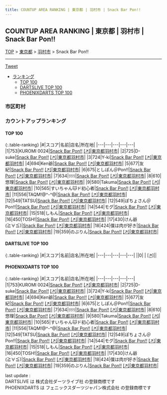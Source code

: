 ```yaml
---
title: COUNTUP AREA RANKING | 東京都 | 羽村市 | Snack Bar Pon!!
---
```

## COUNTUP AREA RANKING | 東京都 | 羽村市 | Snack Bar Pon!!

[TOP](/darts/rank/) > [東京都](/darts/rank/東京都/) > [羽村市](/darts/rank/東京都/羽村市/) > Snack Bar Pon!!

___

<a href="https://twitter.com/share?ref_src=twsrc%5Etfw" data-text="COUNTUP AREA RANKING | 東京都羽村市Snack Bar Pon!!" class="twitter-share-button" data-hashtags="DARTSLIVE,PHOENIXDARTS,darts,ダーツ" data-show-count="false">Tweet</a>

* [ランキング](#カウントアップランキング)
    * [TOP 100](#top-100)
    * [DARTSLIVE TOP 100](#dartslive-top-100)
    * [PHOENIXDARTS TOP 100](#phoenixdarts-top-100)

### 市区町村

<ul>

</ul>

### カウントアップランキング

#### TOP 100



{:.table-ranking}
|#|スコア|名前|店名|所在地|
|---|---|---|---|---|
|1|753|<span class="rank-name-pd">KUROMI 0024</span>|<a href="/darts/rank/shops/94741.html">Snack Bar Pon!!</a> <a href="https://vs.phoenixdarts.com/jp/shop/shopDetailInfo/s_94741?s_seq=94741">[↗]</a>|<a href="/darts/rank/東京都/羽村市">東京都羽村市</a>|
|2|725|<span class="rank-name-pd">D-suke</span>|<a href="/darts/rank/shops/94741.html">Snack Bar Pon!!</a> <a href="https://vs.phoenixdarts.com/jp/shop/shopDetailInfo/s_94741?s_seq=94741">[↗]</a>|<a href="/darts/rank/東京都/羽村市">東京都羽村市</a>|
|3|724|<span class="rank-name-pd">Y-ki</span>|<a href="/darts/rank/shops/94741.html">Snack Bar Pon!!</a> <a href="https://vs.phoenixdarts.com/jp/shop/shopDetailInfo/s_94741?s_seq=94741">[↗]</a>|<a href="/darts/rank/東京都/羽村市">東京都羽村市</a>|
|4|694|<span class="rank-name-pd">Ken爺</span>|<a href="/darts/rank/shops/94741.html">Snack Bar Pon!!</a> <a href="https://vs.phoenixdarts.com/jp/shop/shopDetailInfo/s_94741?s_seq=94741">[↗]</a>|<a href="/darts/rank/東京都/羽村市">東京都羽村市</a>|
|5|677|<span class="rank-name-pd">友紀</span>|<a href="/darts/rank/shops/94741.html">Snack Bar Pon!!</a> <a href="https://vs.phoenixdarts.com/jp/shop/shopDetailInfo/s_94741?s_seq=94741">[↗]</a>|<a href="/darts/rank/東京都/羽村市">東京都羽村市</a>|
|6|675|<span class="rank-name-pd">としぽん＠Pon!!</span>|<a href="/darts/rank/shops/94741.html">Snack Bar Pon!!</a> <a href="https://vs.phoenixdarts.com/jp/shop/shopDetailInfo/s_94741?s_seq=94741">[↗]</a>|<a href="/darts/rank/東京都/羽村市">東京都羽村市</a>|
|7|634|<span class="rank-name-pd">ﾘﾘﾘ</span>|<a href="/darts/rank/shops/94741.html">Snack Bar Pon!!</a> <a href="https://vs.phoenixdarts.com/jp/shop/shopDetailInfo/s_94741?s_seq=94741">[↗]</a>|<a href="/darts/rank/東京都/羽村市">東京都羽村市</a>|
|8|610|<span class="rank-name-pd">悠理</span>|<a href="/darts/rank/shops/94741.html">Snack Bar Pon!!</a> <a href="https://vs.phoenixdarts.com/jp/shop/shopDetailInfo/s_94741?s_seq=94741">[↗]</a>|<a href="/darts/rank/東京都/羽村市">東京都羽村市</a>|
|9|580|<span class="rank-name-pd">Takuma</span>|<a href="/darts/rank/shops/94741.html">Snack Bar Pon!!</a> <a href="https://vs.phoenixdarts.com/jp/shop/shopDetailInfo/s_94741?s_seq=94741">[↗]</a>|<a href="/darts/rank/東京都/羽村市">東京都羽村市</a>|
|10|565|<span class="rank-name-pd">すいちゃん🐱ド初心者</span>|<a href="/darts/rank/shops/94741.html">Snack Bar Pon!!</a> <a href="https://vs.phoenixdarts.com/jp/shop/shopDetailInfo/s_94741?s_seq=94741">[↗]</a>|<a href="/darts/rank/東京都/羽村市">東京都羽村市</a>|
|11|556|<span class="rank-name-pd">TAQM!@^-^@</span>|<a href="/darts/rank/shops/94741.html">Snack Bar Pon!!</a> <a href="https://vs.phoenixdarts.com/jp/shop/shopDetailInfo/s_94741?s_seq=94741">[↗]</a>|<a href="/darts/rank/東京都/羽村市">東京都羽村市</a>|
|12|549|<span class="rank-name-pd">TATSU</span>|<a href="/darts/rank/shops/94741.html">Snack Bar Pon!!</a> <a href="https://vs.phoenixdarts.com/jp/shop/shopDetailInfo/s_94741?s_seq=94741">[↗]</a>|<a href="/darts/rank/東京都/羽村市">東京都羽村市</a>|
|12|549|<span class="rank-name-pd">ぽちょさん＠Pon!!</span>|<a href="/darts/rank/shops/94741.html">Snack Bar Pon!!</a> <a href="https://vs.phoenixdarts.com/jp/shop/shopDetailInfo/s_94741?s_seq=94741">[↗]</a>|<a href="/darts/rank/東京都/羽村市">東京都羽村市</a>|
|14|544|<span class="rank-name-pd">モグ</span>|<a href="/darts/rank/shops/94741.html">Snack Bar Pon!!</a> <a href="https://vs.phoenixdarts.com/jp/shop/shopDetailInfo/s_94741?s_seq=94741">[↗]</a>|<a href="/darts/rank/東京都/羽村市">東京都羽村市</a>|
|15|518|<span class="rank-name-pd">しもん</span>|<a href="/darts/rank/shops/94741.html">Snack Bar Pon!!</a> <a href="https://vs.phoenixdarts.com/jp/shop/shopDetailInfo/s_94741?s_seq=94741">[↗]</a>|<a href="/darts/rank/東京都/羽村市">東京都羽村市</a>|
|16|450|<span class="rank-name-pd">TOSH!</span>|<a href="/darts/rank/shops/94741.html">Snack Bar Pon!!</a> <a href="https://vs.phoenixdarts.com/jp/shop/shopDetailInfo/s_94741?s_seq=94741">[↗]</a>|<a href="/darts/rank/東京都/羽村市">東京都羽村市</a>|
|17|430|<span class="rank-name-pd">けん爺(≧∀≦)</span>|<a href="/darts/rank/shops/94741.html">Snack Bar Pon!!</a> <a href="https://vs.phoenixdarts.com/jp/shop/shopDetailInfo/s_94741?s_seq=94741">[↗]</a>|<a href="/darts/rank/東京都/羽村市">東京都羽村市</a>|
|18|424|<span class="rank-name-pd">僕は肉が好き</span>|<a href="/darts/rank/shops/94741.html">Snack Bar Pon!!</a> <a href="https://vs.phoenixdarts.com/jp/shop/shopDetailInfo/s_94741?s_seq=94741">[↗]</a>|<a href="/darts/rank/東京都/羽村市">東京都羽村市</a>|
|19|359|<span class="rank-name-pd">のぶりん</span>|<a href="/darts/rank/shops/94741.html">Snack Bar Pon!!</a> <a href="https://vs.phoenixdarts.com/jp/shop/shopDetailInfo/s_94741?s_seq=94741">[↗]</a>|<a href="/darts/rank/東京都/羽村市">東京都羽村市</a>|


#### DARTSLIVE TOP 100



{:.table-ranking}
|#|スコア|名前|店名|所在地|
|---|---|---|---|---|
||0|<span class="rank-name-dl"> </span>|<a href="/darts/rank/shops/.html"></a> <a href="">[↗]</a>|<a href="/darts/rank//"></a>|


#### PHOENIXDARTS TOP 100



{:.table-ranking}
|#|スコア|名前|店名|所在地|
|---|---|---|---|---|
|1|753|<span class="rank-name-pd">KUROMI 0024</span>|<a href="/darts/rank/shops/94741.html">Snack Bar Pon!!</a> <a href="https://vs.phoenixdarts.com/jp/shop/shopDetailInfo/s_94741?s_seq=94741">[↗]</a>|<a href="/darts/rank/東京都/羽村市">東京都羽村市</a>|
|2|725|<span class="rank-name-pd">D-suke</span>|<a href="/darts/rank/shops/94741.html">Snack Bar Pon!!</a> <a href="https://vs.phoenixdarts.com/jp/shop/shopDetailInfo/s_94741?s_seq=94741">[↗]</a>|<a href="/darts/rank/東京都/羽村市">東京都羽村市</a>|
|3|724|<span class="rank-name-pd">Y-ki</span>|<a href="/darts/rank/shops/94741.html">Snack Bar Pon!!</a> <a href="https://vs.phoenixdarts.com/jp/shop/shopDetailInfo/s_94741?s_seq=94741">[↗]</a>|<a href="/darts/rank/東京都/羽村市">東京都羽村市</a>|
|4|694|<span class="rank-name-pd">Ken爺</span>|<a href="/darts/rank/shops/94741.html">Snack Bar Pon!!</a> <a href="https://vs.phoenixdarts.com/jp/shop/shopDetailInfo/s_94741?s_seq=94741">[↗]</a>|<a href="/darts/rank/東京都/羽村市">東京都羽村市</a>|
|5|677|<span class="rank-name-pd">友紀</span>|<a href="/darts/rank/shops/94741.html">Snack Bar Pon!!</a> <a href="https://vs.phoenixdarts.com/jp/shop/shopDetailInfo/s_94741?s_seq=94741">[↗]</a>|<a href="/darts/rank/東京都/羽村市">東京都羽村市</a>|
|6|675|<span class="rank-name-pd">としぽん＠Pon!!</span>|<a href="/darts/rank/shops/94741.html">Snack Bar Pon!!</a> <a href="https://vs.phoenixdarts.com/jp/shop/shopDetailInfo/s_94741?s_seq=94741">[↗]</a>|<a href="/darts/rank/東京都/羽村市">東京都羽村市</a>|
|7|634|<span class="rank-name-pd">ﾘﾘﾘ</span>|<a href="/darts/rank/shops/94741.html">Snack Bar Pon!!</a> <a href="https://vs.phoenixdarts.com/jp/shop/shopDetailInfo/s_94741?s_seq=94741">[↗]</a>|<a href="/darts/rank/東京都/羽村市">東京都羽村市</a>|
|8|610|<span class="rank-name-pd">悠理</span>|<a href="/darts/rank/shops/94741.html">Snack Bar Pon!!</a> <a href="https://vs.phoenixdarts.com/jp/shop/shopDetailInfo/s_94741?s_seq=94741">[↗]</a>|<a href="/darts/rank/東京都/羽村市">東京都羽村市</a>|
|9|580|<span class="rank-name-pd">Takuma</span>|<a href="/darts/rank/shops/94741.html">Snack Bar Pon!!</a> <a href="https://vs.phoenixdarts.com/jp/shop/shopDetailInfo/s_94741?s_seq=94741">[↗]</a>|<a href="/darts/rank/東京都/羽村市">東京都羽村市</a>|
|10|565|<span class="rank-name-pd">すいちゃん🐱ド初心者</span>|<a href="/darts/rank/shops/94741.html">Snack Bar Pon!!</a> <a href="https://vs.phoenixdarts.com/jp/shop/shopDetailInfo/s_94741?s_seq=94741">[↗]</a>|<a href="/darts/rank/東京都/羽村市">東京都羽村市</a>|
|11|556|<span class="rank-name-pd">TAQM!@^-^@</span>|<a href="/darts/rank/shops/94741.html">Snack Bar Pon!!</a> <a href="https://vs.phoenixdarts.com/jp/shop/shopDetailInfo/s_94741?s_seq=94741">[↗]</a>|<a href="/darts/rank/東京都/羽村市">東京都羽村市</a>|
|12|549|<span class="rank-name-pd">TATSU</span>|<a href="/darts/rank/shops/94741.html">Snack Bar Pon!!</a> <a href="https://vs.phoenixdarts.com/jp/shop/shopDetailInfo/s_94741?s_seq=94741">[↗]</a>|<a href="/darts/rank/東京都/羽村市">東京都羽村市</a>|
|12|549|<span class="rank-name-pd">ぽちょさん＠Pon!!</span>|<a href="/darts/rank/shops/94741.html">Snack Bar Pon!!</a> <a href="https://vs.phoenixdarts.com/jp/shop/shopDetailInfo/s_94741?s_seq=94741">[↗]</a>|<a href="/darts/rank/東京都/羽村市">東京都羽村市</a>|
|14|544|<span class="rank-name-pd">モグ</span>|<a href="/darts/rank/shops/94741.html">Snack Bar Pon!!</a> <a href="https://vs.phoenixdarts.com/jp/shop/shopDetailInfo/s_94741?s_seq=94741">[↗]</a>|<a href="/darts/rank/東京都/羽村市">東京都羽村市</a>|
|15|518|<span class="rank-name-pd">しもん</span>|<a href="/darts/rank/shops/94741.html">Snack Bar Pon!!</a> <a href="https://vs.phoenixdarts.com/jp/shop/shopDetailInfo/s_94741?s_seq=94741">[↗]</a>|<a href="/darts/rank/東京都/羽村市">東京都羽村市</a>|
|16|450|<span class="rank-name-pd">TOSH!</span>|<a href="/darts/rank/shops/94741.html">Snack Bar Pon!!</a> <a href="https://vs.phoenixdarts.com/jp/shop/shopDetailInfo/s_94741?s_seq=94741">[↗]</a>|<a href="/darts/rank/東京都/羽村市">東京都羽村市</a>|
|17|430|<span class="rank-name-pd">けん爺(≧∀≦)</span>|<a href="/darts/rank/shops/94741.html">Snack Bar Pon!!</a> <a href="https://vs.phoenixdarts.com/jp/shop/shopDetailInfo/s_94741?s_seq=94741">[↗]</a>|<a href="/darts/rank/東京都/羽村市">東京都羽村市</a>|
|18|424|<span class="rank-name-pd">僕は肉が好き</span>|<a href="/darts/rank/shops/94741.html">Snack Bar Pon!!</a> <a href="https://vs.phoenixdarts.com/jp/shop/shopDetailInfo/s_94741?s_seq=94741">[↗]</a>|<a href="/darts/rank/東京都/羽村市">東京都羽村市</a>|
|19|359|<span class="rank-name-pd">のぶりん</span>|<a href="/darts/rank/shops/94741.html">Snack Bar Pon!!</a> <a href="https://vs.phoenixdarts.com/jp/shop/shopDetailInfo/s_94741?s_seq=94741">[↗]</a>|<a href="/darts/rank/東京都/羽村市">東京都羽村市</a>|


<div class="footer border-top border-gray-light mt-5 pt-3 text-right text-gray">
    last update : <span style="font-weight: italic" id="foot_last_modified"></span><br />
    DARTSLIVE は 株式会社ダーツライブ社 の登録商標です<br />
    PHOENIXDARTS は フェニックスダーツジャパン株式会社 の登録商標です<br />
</div>

<script src="https://cdnjs.cloudflare.com/ajax/libs/jquery.tablesorter/2.31.3/js/jquery.tablesorter.min.js" integrity="sha512-qzgd5cYSZcosqpzpn7zF2ZId8f/8CHmFKZ8j7mU4OUXTNRd5g+ZHBPsgKEwoqxCtdQvExE5LprwwPAgoicguNg==" crossorigin="anonymous" referrerpolicy="no-referrer"></script>
<link rel="stylesheet" href="https://cdnjs.cloudflare.com/ajax/libs/jquery.tablesorter/2.31.3/css/theme.default.min.css" integrity="sha512-wghhOJkjQX0Lh3NSWvNKeZ0ZpNn+SPVXX1Qyc9OCaogADktxrBiBdKGDoqVUOyhStvMBmJQ8ZdMHiR3wuEq8+w==" crossorigin="anonymous" referrerpolicy="no-referrer" />
<script>
$(function() {
    $(".table-ranking").tablesorter({sortList:[[0, 0]]});
    $("#foot_last_modified").text(formatDate(new Date(document.lastModified), 'yyyy-MM-dd HH:mm:ss'));
});
</script>

<script async src="https://platform.twitter.com/widgets.js" charset="utf-8"></script>